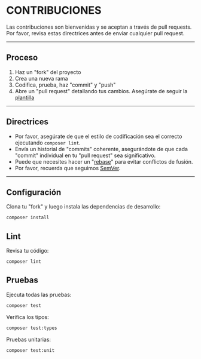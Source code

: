 # CONTRIBUCIONES

Las contribuciones son bienvenidas y se aceptan a través de pull requests. Por favor, revisa estas directrices antes de enviar cualquier pull request.

---

## Proceso

1.  Haz un "fork" del proyecto
2.  Crea una nueva rama
3.  Codifica, prueba, haz "commit" y "push"
4.  Abre un "pull request" detallando tus cambios. Asegúrate de seguir la [plantilla](.github/PULL_REQUEST_TEMPLATE.md)

---

## Directrices

-   Por favor, asegúrate de que el estilo de codificación sea el correcto ejecutando `composer lint`.
-   Envía un historial de "commits" coherente, asegurándote de que cada "commit" individual en tu "pull request" sea significativo.
-   Puede que necesites hacer un "[rebase](https://git-scm.com/book/en/v2/Git-Branching-Rebasing)" para evitar conflictos de fusión.
-   Por favor, recuerda que seguimos [SemVer](https://semver.org/lang/es/).

---

## Configuración

Clona tu "fork" y luego instala las dependencias de desarrollo:

```bash
composer install
```

## Lint

Revisa tu código:

```bash
composer lint
```

## Pruebas

Ejecuta todas las pruebas:

```bash
composer test
```

Verifica los tipos:

```bash
composer test:types
```

Pruebas unitarias:

```bash
composer test:unit
```
